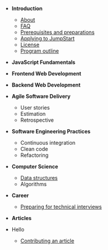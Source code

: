 - **Introduction**

  - [About](introduction/about.md)
  - [FAQ](introduction/faq.md)
  - [Prerequisites and preparations](introduction/prerequisite.md)
  - [Applying to JumpStart](introduction/application.md)
  - [License](introduction/license.md)
  - [Program outline](introduction/outline.md)

- **JavaScript Fundamentals**

- **Frontend Web Development**

- **Backend Web Development**

- **Agile Software Delivery**

  - User stories
  - Estimation
  - Retrospective

- **Software Engineering Practices**

  - Continuous integration
  - Clean code
  - Refactoring

- **Computer Science**

  - [Data structures](computer-science/data-structures.md)
  - Algorithms

- **Career**

  - [Preparing for technical interviews](career/interviews.md)

- **Articles**
- Hello

  - [Contributing an article](articles/contribution.md)
